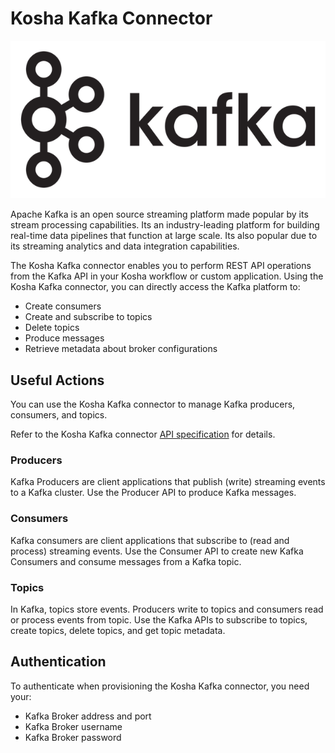 # Kosha Kafka Connector

![Kafka](images/kafka-logo.png)

Apache Kafka is an open source streaming platform made popular by its stream processing capabilities. Its an industry-leading platform for building real-time data pipelines that function at large scale. Its also popular due to its streaming analytics and data integration capabilities. 

The Kosha Kafka connector enables you to perform REST API operations from the Kafka API in your Kosha workflow or custom application. Using the Kosha Kafka connector, you can directly access the Kafka platform to:

* Create consumers
* Create and subscribe to topics
* Delete topics
* Produce messages
* Retrieve metadata about broker configurations 

## Useful Actions

You can use the Kosha Kafka connector to manage Kafka producers, consumers, and topics.

Refer to the Kosha Kafka connector [API specification](openapi.json) for details.

### Producers

Kafka Producers are client applications that publish (write) streaming events to a Kafka cluster. Use the Producer API to produce Kafka messages. 

### Consumers 

Kafka consumers are client applications that subscribe to (read and process) streaming events. Use the Consumer API to create new Kafka Consumers and consume messages from a Kafka topic. 

### Topics

In Kafka, topics store events. Producers write to topics and consumers read or process events from topic. Use the Kafka APIs to subscribe to topics, create topics, delete topics, and get topic metadata. 
  
## Authentication

To authenticate when provisioning the Kosha Kafka connector, you need your:

* Kafka Broker address and port
* Kafka Broker username
* Kafka Broker password
